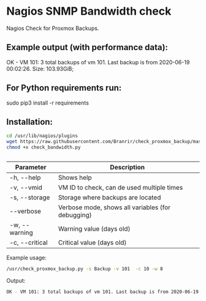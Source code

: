 # Nagios SNMP Bandwidth check

Nagios Check for Proxmox Backups.

## Example output (with performance data):

OK - VM 101: 3 total backups of vm 101. Last backup is from 2020-06-19 00:02:26. Size: 103.93GiB;

## For Python requirements run:

sudo pip3 install -r requirements

## Installation:

```bash
cd /usr/lib/nagios/plugins
wget https://raw.githubusercontent.com/Branrir/check_proxmox_backup/master/check_proxmox_backup.py
chmod +x check_bandwidth.py
```
## 

| Parameter | Description |
| --- | --- |
| -h, --help | Shows help |
| -v, --vmid | VM ID to check, can de used multiple times | 
| -s, --storage | Storage where backups are located |
| --verbose | Verbose mode, shows all variables (for debugging) | 
| -w, --warning | Warning value (days old) |
| -c, --critical | Critical value (days old) |

Example usage:
```bash
/usr/check_proxmox_backup.py -s Backup -v 101  -c 10 -w 8
```
Output: 
```bash
OK - VM 101: 3 total backups of vm 101. Last backup is from 2020-06-19 00:02:26. Size: 103.93GiB;
```

